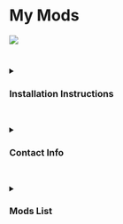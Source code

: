 # My Mods
![](https://i.imgur.com/LifgePD.jpg)

#

<details>
  <summary>
    <h3>Installation Instructions</h3>
  </summary>
  
+ To install the mod, open the file you downloaded with an extraction tool such as [7 Zip](https://www.7-zip.org/). 
  + The folder you extracted should be called `TradersShowQuestPoiNames1.01`, now open that folder, there should be a folder inside named. 
  + Now move that folder to your `Mods` folder in your 7 Days to Die directory, if you do not have one, make one.        
+ Your directory should now look something like this: Mod folder should be only 1 Folder deep.   
```\7 Days To Die\Mods\TradersShowQuestPoiNames1.01```
+ A Wrong PathWay: 
```\7 Days To Die\Mods\ExtraFolder\TradersShowQuestPoiNames1.01```    

*Note: Due to the The Fun Pimps changing how mods are loaded, these installation instructions will change soon*       

</details>
   

##

<details>
  <summary>
    <h3>Contact Info</h3>
  </summary>
  
  + If you run into any conflicts or need help, you may contact DarkAoRaidenX via: [Discord](https://discord.gg/UccyzVm5Xq) or DarkAoRaidenX#6672.

</details>


##


<details>
  <summary>
    <h3>Mods List</h3>
  </summary>
  
Mod
+ Added Restore Power location name to quests.

</details>


##
